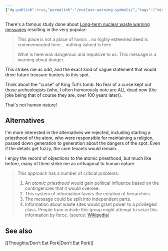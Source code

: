 ```yaml
---
{"dg-publish":true,"permalink":"/nuclear-warning-symbols/","tags":["misc, wisdom-of-the-ancients"],"noteIcon":""}
---
```



There's a famous study done about [Long-term nuclear waste warning messages](https://en.wikipedia.org/wiki/Long-term_nuclear_waste_warning_messages) resulting in the very popular:

> This place is not a place of honor... no highly esteemed deed is commemorated here... nothing valued is here.
> 
> What is here was dangerous and repulsive to us. This message is a warning about danger.

This strikes me as odd, and the exact kind of vague statement that would drive future treasure hunters to this spot.

Think about the "curse" of King Tut's tomb. No fear of a curse kept out those archeologists (who, I often humorously note are ALL dead now (the joke being that of course they are, over 100 years later)). 

That's not human nature!

## Alternatives

I'm more interested in the alternatives we rejected, including starting a priesthood of the atom, who were responsible for maintaining a religion, passed down generation to generation about the dangers of the spot. Even if the details get fuzzy, the core tenants would remain.

I enjoy the record of objections to the atomic priesthood, but much like before, many of them strike me as orthagonal to human nature.

>This approach has a number of critical problems:
>
>1.  An _atomic priesthood_ would gain political influence based on the contingencies that it would oversee.
>2.  This system of information favors the creation of hierarchies.
>3.  The message could be split into independent parts.
>4.  Information about waste sites would grant power to a privileged class. People from outside this group might attempt to seize this information by force.
> (source: [Wikipedia](https://en.wikipedia.org/wiki/Long-term_nuclear_waste_warning_messages))

## See also 
[[Thoughts/Don't Eat Pork\|Don't Eat Pork]]